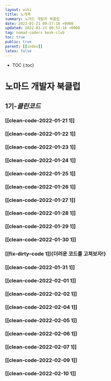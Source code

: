 ```yaml
---
layout: wiki
title: 노개북
summary: 노마드 개발자 북클럽
date: 2022-01-21 09:57:18 +0900
updated: 2022-01-21 09:57:18 +0900
tag: nomad-coders book-club
toc: true
public: true
parent: [[index]]
latex: false
---
```

* TOC
{:toc}

# 노마드 개발자 북클럽
## 1기-*클린코드*
### [[clean-code-2022-01-21 1]]
### [[clean-code-2022-01-22 1]]
### [[clean-code-2022-01-23 1]]
### [[clean-code-2022-01-24 1]]
### [[clean-code-2022-01-25 1]]
### [[clean-code-2022-01-26 1]]
### [[clean-code-2022-01-27 1]]
### [[clean-code-2022-01-28 1]]
### [[clean-code-2022-01-29 1]]
### [[clean-code-2022-01-30 1]]
### [[fix-dirty–code 1]]{더러운 코드를 고쳐보자!}
### [[clean-code-2022-01-31 1]]
### [[clean-code-2022-02-01 1]]
### [[clean-code-2022-02-02 1]]
### [[clean-code-2022-02-04 1]]
### [[clean-code-2022-02-05 1]]
### [[clean-code-2022-02-06 1]]
### [[clean-code-2022-02-07 1]]
### [[clean-code-2022-02-09 1]]
### [[clean-code-2022-02-10 1]]